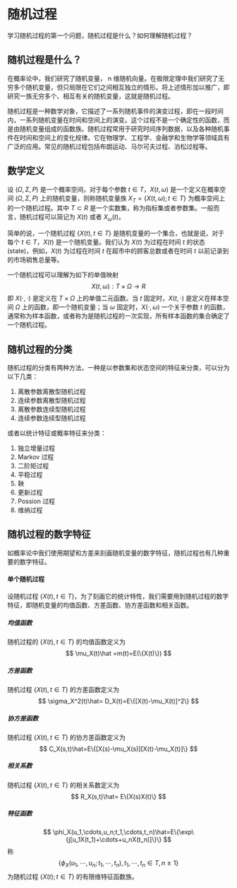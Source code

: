 # 随机过程

学习随机过程的第一个问题，随机过程是什么？如何理解随机过程？

## 随机过程是什么？

在概率论中，我们研究了随机变量， n 维随机向量。在极限定理中我们研究了无穷多个随机变量，但只局限在它们之间相互独立的情形。将上述情形加以推广，即研究一族无穷多个、相互有关的随机变量，这就是随机过程。

随机过程是一种数学对象，它描述了一系列随机事件的演变过程，即在一段时间内，一系列随机变量在时间和空间上的演变。这个过程不是一个确定性的函数，而是由随机变量组成的函数族。随机过程常用于研究时间序列数据，以及各种随机事件在时间和空间上的变化规律。它在物理学、工程学、金融学和生物学等领域具有广泛的应用。常见的随机过程包括布朗运动、马尔可夫过程、泊松过程等。

## 数学定义

设 $(\Omega,\Sigma,P)$ 是一个概率空间，对于每个参数 $t\in T$，$X(t,\omega)$ 是一个定义在概率空间 $(\Omega,\Sigma,P)$ 上的随机变量，则称随机变量族 $X_T=\{X(t,\omega);t\in T\}$ 为概率空间上的一个随机过程。其中 $T\subset R$ 是一个实数集，称为指标集或者参数集。一般而言，随机过程可以简记为 $X(t)$ 或者 $X_\omega(t)$。

简单的说，一个随机过程 $\{X(t),t\in T\}$ 是随机变量的一个集合，也就是说，对于每个 $t\in T$，$X(t)$ 是一个随机变量。我们认为 $X(t)$ 为过程在时间 $t$ 的状态 (state)，例如，$X(t)$ 为过程在时间 $t$ 在超市中的顾客总数或者在时间 $t$ 以前记录到的市场销售总量等。

一个随机过程可以理解为如下的单值映射
$$
X(t,\omega):T\times\Omega\to R
$$
即 $X(\cdot,\cdot)$ 是定义在 $T\times\Omega$ 上的单值二元函数。当 $t$ 固定时，$X(t,\cdot)$ 是定义在样本空间 $\Omega$ 上的函数，即一个随机变量；当 $\omega$ 固定时，$X(\cdot,\omega)$ 一个关于参数 $t$ 的函数，通常称为样本函数，或者称为是随机过程的一次实现，所有样本函数的集合确定了一个随机过程。

## 随机过程的分类

随机过程的分类有两种方法，一种是以参数集和状态空间的特征来分类，可以分为以下几类：
1. 离散参数离散型随机过程
2. 连续参数离散型随机过程
3. 离散参数连续型随机过程
4. 连续参数连续型随机过程

或者以统计特征或概率特征来分类：
1. 独立增量过程
2. Markov 过程
3. 二阶矩过程
4. 平稳过程
5. 鞅
6. 更新过程
7. Possion 过程
8. 维纳过程

## 随机过程的数字特征

如概率论中我们使用期望和方差来刻画随机变量的数字特征，随机过程也有几种重要的数字特征。

#### 单个随机过程

设随机过程 $\{X(t),t\in T\}$，为了刻画它的统计特性，我们需要用到随机过程的数字特征，即随机变量的均值函数、方差函数、协方差函数和相关函数。

##### 均值函数

随机过程的 $\{X(t),t\in T\}$ 的均值函数定义为
$$
\mu_X(t)\hat =m(t)=E(\{X(t)\})
$$

##### 方差函数

随机过程 $\{X(t),t\in T\}$ 的方差函数定义为
$$
\sigma_X^2(t)\hat= D_X(t)=E\{[X(t)-\mu_X(t)]^2\}
$$

##### 协方差函数

随机过程 $\{X(t),t\in T\}$ 的协方差函数定义为
$$
C_X(s,t)\hat=E\{[X(s)-\mu_X(s)][X(t)-\mu_X(t)]\}
$$

##### 相关系数

随机过程 $\{X(t),t\in T\}$ 的相关系数定义为
$$
R_X(s,t)\hat= E\{X(s)X(t)\}
$$

##### 特征函数

$$
\phi_X(u_1,\cdots,u_n;t_1,\cdots,t_n)\hat=E\{\exp\{j[u_1X(t_1)+\cdots+u_nX(t_n)]\}\}
$$
称
$$
\{\phi_X(u_1,\cdots,u_n;t_1,\cdots,t_n),t_1,\cdots,t_n\in T,n\geqslant1\}
$$
为随机过程 $\{X(t);t\in T\}$ 的有限维特征函数族。

